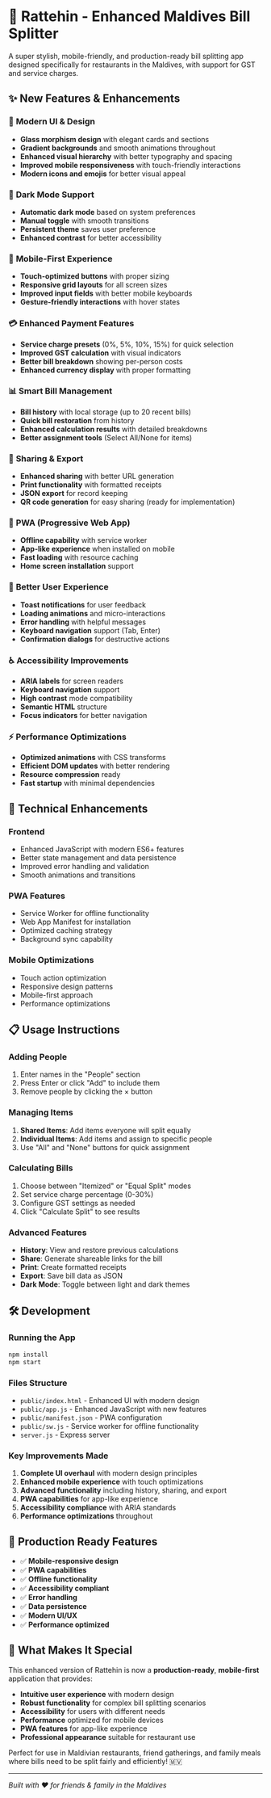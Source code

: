 # 🧾 Rattehin - Enhanced Maldives Bill Splitter

A super stylish, mobile-friendly, and production-ready bill splitting app designed specifically for restaurants in the Maldives, with support for GST and service charges.

## ✨ New Features & Enhancements

### 🎨 **Modern UI & Design**
- **Glass morphism design** with elegant cards and sections
- **Gradient backgrounds** and smooth animations throughout
- **Enhanced visual hierarchy** with better typography and spacing
- **Improved mobile responsiveness** with touch-friendly interactions
- **Modern icons and emojis** for better visual appeal

### 🌙 **Dark Mode Support**
- **Automatic dark mode** based on system preferences
- **Manual toggle** with smooth transitions
- **Persistent theme** saves user preference
- **Enhanced contrast** for better accessibility

### 📱 **Mobile-First Experience**
- **Touch-optimized buttons** with proper sizing
- **Responsive grid layouts** for all screen sizes
- **Improved input fields** with better mobile keyboards
- **Gesture-friendly interactions** with hover states

### 💳 **Enhanced Payment Features**
- **Service charge presets** (0%, 5%, 10%, 15%) for quick selection
- **Improved GST calculation** with visual indicators
- **Better bill breakdown** showing per-person costs
- **Enhanced currency display** with proper formatting

### 📊 **Smart Bill Management**
- **Bill history** with local storage (up to 20 recent bills)
- **Quick bill restoration** from history
- **Enhanced calculation results** with detailed breakdowns
- **Better assignment tools** (Select All/None for items)

### 🔄 **Sharing & Export**
- **Enhanced sharing** with better URL generation
- **Print functionality** with formatted receipts
- **JSON export** for record keeping
- **QR code generation** for easy sharing (ready for implementation)

### 📴 **PWA (Progressive Web App)**
- **Offline capability** with service worker
- **App-like experience** when installed on mobile
- **Fast loading** with resource caching
- **Home screen installation** support

### 🎯 **Better User Experience**
- **Toast notifications** for user feedback
- **Loading animations** and micro-interactions
- **Error handling** with helpful messages
- **Keyboard navigation** support (Tab, Enter)
- **Confirmation dialogs** for destructive actions

### ♿ **Accessibility Improvements**
- **ARIA labels** for screen readers
- **Keyboard navigation** support
- **High contrast** mode compatibility
- **Semantic HTML** structure
- **Focus indicators** for better navigation

### ⚡ **Performance Optimizations**
- **Optimized animations** with CSS transforms
- **Efficient DOM updates** with better rendering
- **Resource compression** ready
- **Fast startup** with minimal dependencies

## 🚀 **Technical Enhancements**

### **Frontend**
- Enhanced JavaScript with modern ES6+ features
- Better state management and data persistence
- Improved error handling and validation
- Smooth animations and transitions

### **PWA Features**
- Service Worker for offline functionality
- Web App Manifest for installation
- Optimized caching strategy
- Background sync capability

### **Mobile Optimizations**
- Touch action optimization
- Responsive design patterns
- Mobile-first approach
- Performance optimizations

## 📋 **Usage Instructions**

### **Adding People**
1. Enter names in the "People" section
2. Press Enter or click "Add" to include them
3. Remove people by clicking the × button

### **Managing Items**
1. **Shared Items**: Add items everyone will split equally
2. **Individual Items**: Add items and assign to specific people
3. Use "All" and "None" buttons for quick assignment

### **Calculating Bills**
1. Choose between "Itemized" or "Equal Split" modes
2. Set service charge percentage (0-30%)
3. Configure GST settings as needed
4. Click "Calculate Split" to see results

### **Advanced Features**
- **History**: View and restore previous calculations
- **Share**: Generate shareable links for the bill
- **Print**: Create formatted receipts
- **Export**: Save bill data as JSON
- **Dark Mode**: Toggle between light and dark themes

## 🛠 **Development**

### **Running the App**
```bash
npm install
npm start
```

### **Files Structure**
- `public/index.html` - Enhanced UI with modern design
- `public/app.js` - Enhanced JavaScript with new features
- `public/manifest.json` - PWA configuration
- `public/sw.js` - Service worker for offline functionality
- `server.js` - Express server

### **Key Improvements Made**
1. **Complete UI overhaul** with modern design principles
2. **Enhanced mobile experience** with touch optimizations
3. **Advanced functionality** including history, sharing, and export
4. **PWA capabilities** for app-like experience
5. **Accessibility compliance** with ARIA standards
6. **Performance optimizations** throughout

## 🎯 **Production Ready Features**

- ✅ **Mobile-responsive design**
- ✅ **PWA capabilities**
- ✅ **Offline functionality**
- ✅ **Accessibility compliant**
- ✅ **Error handling**
- ✅ **Data persistence**
- ✅ **Modern UI/UX**
- ✅ **Performance optimized**

## 🌟 **What Makes It Special**

This enhanced version of Rattehin is now a **production-ready**, **mobile-first** application that provides:

- **Intuitive user experience** with modern design
- **Robust functionality** for complex bill splitting scenarios
- **Accessibility** for users with different needs
- **Performance** optimized for mobile devices
- **PWA features** for app-like experience
- **Professional appearance** suitable for restaurant use

Perfect for use in Maldivian restaurants, friend gatherings, and family meals where bills need to be split fairly and efficiently! 🇲🇻

---

*Built with ❤️ for friends & family in the Maldives*